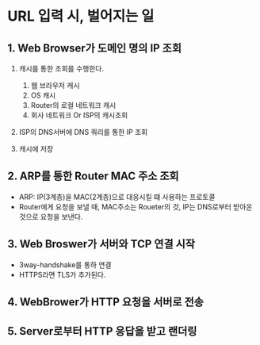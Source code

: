 # URL 입력 시, 벌어지는 일

## 1. Web Browser가 도메인 명의 IP 조회
1. 캐시를 통한 조회를 수행한다.
   1. 웹 브라우저 캐시
   2. OS 캐시
   3. Router의 로컬 네트워크 캐시
   4. 회사 네트워크 Or ISP의 캐시조회


2. ISP의 DNS서버에 DNS 쿼리를 통한 IP 조회
3. 캐시에 저장

## 2. ARP를 통한 Router MAC 주소 조회
- ARP: IP(3계층)을 MAC(2계층)으로 대응시킬 떄 사용하는 프로토콜
- Router에게 요청을 보낼 때, MAC주소는 Roueter의 것, IP는 DNS로부터 받아온 것으로 요청을 보낸다.

## 3. Web Broswer가 서버와 TCP 연결 시작
- 3way-handshake를 통하 연결
- HTTPS라면 TLS가 추가된다.

## 4. WebBrower가 HTTP 요청을 서버로 전송

## 5. Server로부터 HTTP 응답을 받고 랜더링